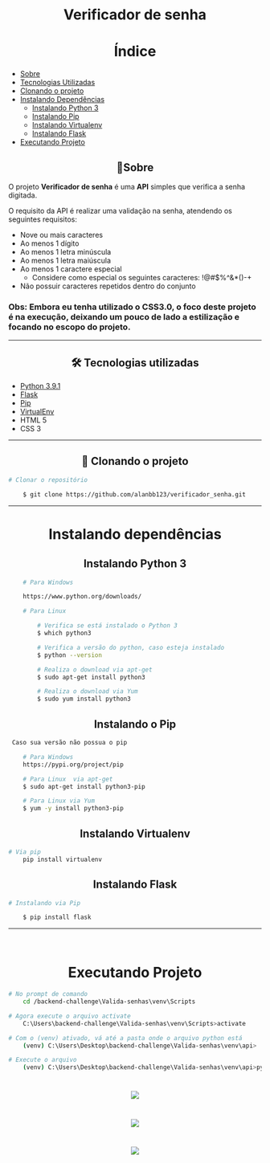 <h1 align="center">
    Verificador de senha
</h1>

# <center>Índice
- [Sobre](#-🧾sobre)
- [Tecnologias Utilizadas](#-🛠-tecnologias-utilizadas)
- [Clonando o projeto](#-📁-clonando-o-projeto)
- [Instalando Dependências](#-instalando-dependências)
    - [Instalando Python 3](#-instalando-python-3)
    - [Instalando Pip](#-instalando-o-pip)
    - [Instalando Virtualenv](#-instalando-virtualenv)
    - [Instalando Flask](#-instalando-flask)
- [Executando Projeto](#-executando-projeto)



## <center>🧾Sobre

O projeto **Verificador de senha** é uma **API** simples que verifica a senha digitada.

O requisito da API é realizar uma validação na senha, atendendo os seguintes requisitos:

 - Nove ou mais caracteres
 - Ao menos 1 dígito
 - Ao menos 1 letra minúscula
 - Ao menos 1 letra maiúscula
 - Ao menos 1 caractere especial
    - Considere como especial os seguintes caracteres: !@#$%^&*()-+
 - Não possuir caracteres repetidos dentro do conjunto

### Obs: Embora eu tenha utilizado o CSS3.0, o foco deste projeto é na execução, deixando um pouco de lado a estilização e focando no escopo do projeto.
---

## <center>🛠 Tecnologias utilizadas

- [Python 3.9.1](https://www.python.org/)
- [Flask](https://palletsprojects.com/)
- [Pip](https://pypi.org/project/pip/)
- [VirtualEnv](https://pypi.org/project/virtualenv/)
- HTML 5
- CSS 3

---

## <center>📁 Clonando o projeto

```bash
# Clonar o repositório

    $ git clone https://github.com/alanbb123/verificador_senha.git

```
---

# <center>Instalando dependências
## <center>Instalando Python 3
```bash
    # Para Windows

    https://www.python.org/downloads/

    # Para Linux

        # Verifica se está instalado o Python 3
        $ which python3

        # Verifica a versão do python, caso esteja instalado
        $ python --version

        # Realiza o download via apt-get
        $ sudo apt-get install python3

        # Realiza o download via Yum
        $ sudo yum install python3
```

## <center>Instalando o Pip
```bash
 Caso sua versão não possua o pip

    # Para Windows
    https://pypi.org/project/pip

    # Para Linux  via apt-get
    $ sudo apt-get install python3-pip

    # Para Linux via Yum
    $ yum -y install python3-pip
 ```
 ## <center>Instalando Virtualenv
```bash
# Via pip
    pip install virtualenv
```
    

 ## <center>Instalando Flask
```bash
# Instalando via Pip

    $ pip install flask
```
---
<br>

# <center>Executando Projeto

```bash
# No prompt de comando
    cd /backend-challenge\Valida-senhas\venv\Scripts

# Agora execute o arquivo activate
    C:\Users\backend-challenge\Valida-senhas\venv\Scripts>activate

# Com o (venv) ativado, vá até a pasta onde o arquivo python está
    (venv) C:\Users\Desktop\backend-challenge\Valida-senhas\venv\api>

# Execute o arquivo
    (venv) C:\Users\Desktop\backend-challenge\Valida-senhas\venv\api>python verificador_senha.py
```

<h1 align="center">
    <img src="https://ik.imagekit.io/alanbertoldo/cmd_8IsRwHHfjR.png">
</h1>

<h1 align="center">
    <img src="https://ik.imagekit.io/alanbertoldo/run2_00_00_00-00_00_30_1_fJCQAJ3fn.gif">
</h1>

<h1 align="center">
    <img src="https://ik.imagekit.io/alanbertoldo/Run1_00_00_00-00_00_30_2_IzYk8I_BCm.gif">
</h1>